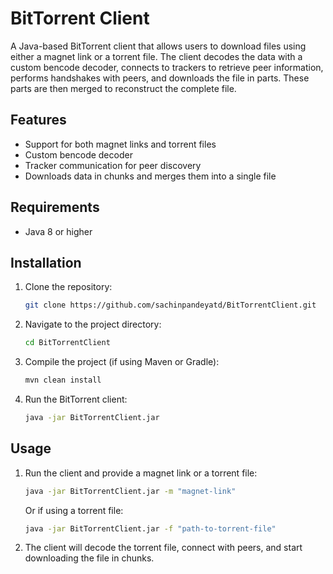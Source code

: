 # BitTorrent Client

A Java-based BitTorrent client that allows users to download files using either a magnet link or a torrent file. The client decodes the data with a custom bencode decoder, connects to trackers to retrieve peer information, performs handshakes with peers, and downloads the file in parts. These parts are then merged to reconstruct the complete file.

## Features

- Support for both magnet links and torrent files
- Custom bencode decoder
- Tracker communication for peer discovery
- Downloads data in chunks and merges them into a single file

## Requirements

- Java 8 or higher

## Installation

1. Clone the repository:
    ```bash
    git clone https://github.com/sachinpandeyatd/BitTorrentClient.git
    ```

2. Navigate to the project directory:
    ```bash
    cd BitTorrentClient
    ```

3. Compile the project (if using Maven or Gradle):
    ```bash
    mvn clean install
    ```

4. Run the BitTorrent client:
    ```bash
    java -jar BitTorrentClient.jar
    ```

## Usage

1. Run the client and provide a magnet link or a torrent file:
    ```bash
    java -jar BitTorrentClient.jar -m "magnet-link"
    ```

    Or if using a torrent file:
    ```bash
    java -jar BitTorrentClient.jar -f "path-to-torrent-file"
    ```

2. The client will decode the torrent file, connect with peers, and start downloading the file in chunks.

